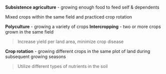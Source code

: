 **Subsistence agriculture** - growing enough food to feed self & dependents

Mixed crops within the same field and practiced crop rotation

**Polyculture** - growing a variety of crops
**Intercropping** - two or more crops grown in the same field 

> Increase yield per land area, minimize crop disease

**Crop rotation** - growing different crops in the same plot of land during subsequent growing seasons

> Utilize different types of nutrients in the soil
